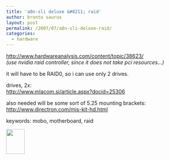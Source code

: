 ```yaml
---
title: 'a8n-sli deluxe &#8211; raid'
author: bronto saurus
layout: post
permalink: /2007/07/a8n-sli-deluxe-raid/
categories:
  - hardware
---
```

<a href="http://www.hardwareanalysis.com/content/topic/38623/" target="_blank" >http://www.hardwareanalysis.com/content/topic/38623/</a>  
*(use nvidia raid controller, since it does not take pci resources&#8230;)*

it will have to be RAID0, so i can use only 2 drives.

drives, 2x:  
<a href="http://www.mlacom.si/article.aspx?docid=25306" target="_blank" >http://www.mlacom.si/article.aspx?docid=25306</a>

also needed will be some sort of 5.25 mounting brackets:  
<a href="http://www.directron.com/mis-kit-hd.html" target="_blank" >http://www.directron.com/mis-kit-hd.html</a>

keywords: mobo, motherboard, raid

<img src="/images/raid_logo.png" width="50" height="67" border="0" alt="" />
